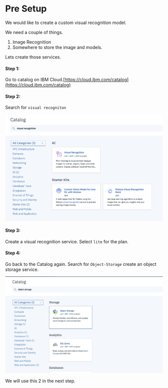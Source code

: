 # Pre Setup

We would like to create a custom visual recognition model. 

We need a couple of things. 

1. Image Recognition
2. Somewhere to store the image and models.

Lets create those services.

#### Step 1:

Go to catalog on IBM Cloud.[https://cloud.ibm.com/catalog](https://cloud.ibm.com/catalog) 

#### Step 2: 

Search for `visual recogniton` 

![](../.gitbook/assets/image.png)

#### Step 3:

Create a visual recognition service. Select `lite` for the plan.

#### Step 4:

Go back to the Catalog again. Search for `Object-Storage` create an object storage service.

![](../.gitbook/assets/image%20%284%29.png)

We will use this 2 in the next step.

